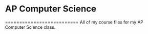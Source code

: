 # AP Computer Science
==========================
All of my course files for my AP Computer Science class.
